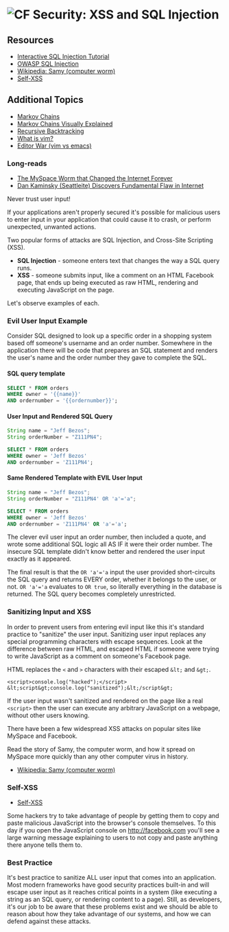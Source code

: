 # ![CF](http://i.imgur.com/7v5ASc8.png) Security: XSS and SQL Injection

## Resources
* [Interactive SQL Injection Tutorial](https://www.codebashing.com/sql_demo)
* [OWASP SQL Injection](https://www.owasp.org/index.php/SQL_Injection)
* [Wikipedia: Samy (computer worm)](https://en.wikipedia.org/wiki/Samy_(computer_worm))
* [Self-XSS](https://en.wikipedia.org/wiki/Self-XSS)

## Additional Topics
* [Markov Chains](https://en.wikipedia.org/wiki/Markov_chain)
* [Markov Chains Visually Explained](http://setosa.io/ev/markov-chains/)
* [Recursive Backtracking](https://en.wikipedia.org/wiki/Backtracking)
* [What is vim?](https://hackaday.com/2016/08/08/editor-wars-the-revenge-of-vim/)
* [Editor War (vim vs emacs)](https://en.wikipedia.org/wiki/Editor_war)

### Long-reads
* [The MySpace Worm that Changed the Internet Forever](https://motherboard.vice.com/en_us/article/wnjwb4/the-myspace-worm-that-changed-the-internet-forever)
* [Dan Kaminsky (Seattleite) Discovers Fundamental Flaw in Internet](https://www.wired.com/2008/07/kaminsky-on-how/)

Never trust user input!

If your applications aren't properly secured it's possible for malicious users
to enter input in your application that could cause it to crash, or perform
unexpected, unwanted actions.

Two popular forms of attacks are SQL Injection, and Cross-Site Scripting (XSS).

* **SQL Injection** - someone enters text that changes the way a SQL query runs.
* **XSS** - someone submits input, like a comment on an HTML Facebook page, that
  ends up being executed as raw HTML, rendering and executing JavaScript on the
  page.
  
Let's observe examples of each.

### Evil User Input Example
Consider SQL designed to look up a specific order in a shopping system based
off someone's username and an order number. Somewhere in the application there
will be code that prepares an SQL statement and renders the user's name and the
order number they gave to complete the SQL.

#### SQL query template
```sql
SELECT * FROM orders
WHERE owner = '{{name}}'
AND ordernumber = '{{ordernumber}}';
```

#### User Input and Rendered SQL Query
```java
String name = "Jeff Bezos";
String orderNumber = "Z111PN4";
```

```sql
SELECT * FROM orders
WHERE owner = 'Jeff Bezos'
AND ordernumber = 'Z111PN4';
```

#### Same Rendered Template with EVIL User Input
```java
String name = "Jeff Bezos";
String orderNumber = "Z111PN4' OR 'a'='a";
```

```sql
SELECT * FROM orders
WHERE owner = 'Jeff Bezos'
AND ordernumber = 'Z111PN4' OR 'a'='a';
```

The clever evil user input an order number, then included a quote, and wrote
some additional SQL logic all AS IF it were their order number. The insecure
SQL template didn't know better and rendered the user input exactly as it
appeared.

The final result is that the `OR 'a'='a` input the user provided short-circuits
the SQL query and returns EVERY order, whether it belongs to the user, or not.
`OR 'a'='a` evaluates to `OR true`, so literally everything in the database is
returned. The SQL query becomes completely unrestricted.

### Sanitizing Input and XSS
In order to prevent users from entering evil input like this it's standard
practice to "sanitize" the user input. Sanitizing user input replaces any
special programming characters with escape sequences. Look at the difference
between raw HTML, and escaped HTML if someone were trying to write JavaScript
as a comment on someone's Facebook page.

HTML replaces the `<` and `>` characters with their escaped `&lt;` and `&gt;`.

```
<script>console.log("hacked");</script>
&lt;script&gt;console.log("sanitized");&lt;/script&gt;
```

If the user input wasn't sanitized and rendered on the page like a real
`<script>` then the user can execute any arbitrary JavaScript on a webpage,
without other users knowing.

There have been a few widespread XSS attacks on popular sites like MySpace and
Facebook.

Read the story of Samy, the computer worm, and how it spread on MySpace more
quickly than any other computer virus in history.

* [Wikipedia: Samy (computer worm)](https://en.wikipedia.org/wiki/Samy_(computer_worm))

### Self-XSS
* [Self-XSS](https://en.wikipedia.org/wiki/Self-XSS)

Some hackers try to take advantage of people by getting them to copy and paste
malicious JavaScript into the browser's console themselves. To this day if you
open the JavaScript console on <http://facebook.com> you'll see a large warning
message explaining to users to not copy and paste anything there anyone tells
them to.

### Best Practice
It's best practice to sanitize ALL user input that comes into an application.
Most modern frameworks have good security practices built-in and will escape
user input as it reaches critical points in a system (like executing a string as
an SQL query, or rendering content to a page). Still, as developers, it's our
job to be aware that these problems exist and we should be able to reason about
how they take advantage of our systems, and how we can defend against these
attacks.
